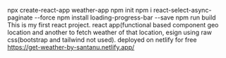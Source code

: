 npx create-react-app weather-app
npm init
npm i react-select-async-paginate --force
npm install loading-progress-bar --save
npm run build
This is my first react project.
react app(functional based component geo location and another to fetch weather of that location, esign using raw css(bootstrap and tailwind not used).
deployed on netlify for free
https://get-weather-by-santanu.netlify.app/
